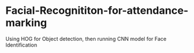 # Facial-Recognititon-for-attendance-marking
Using HOG for Object detection, then running CNN model for Face Identification
